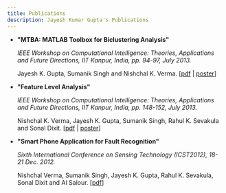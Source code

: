 ```yaml
---
title: Publications
description: Jayesh Kumar Gupta's Publications
---
```


- **"MTBA: MATLAB Toolbox for Biclustering Analysis"**

    _IEEE Workshop on Computational Intelligence: Theories, Applications and Future Directions, IIT Kanpur, India, pp. 94-97, July 2013._

    Jayesh K. Gupta, Sumanik Singh and Nishchal K. Verma.  [[pdf](/files/2013-mtba.pdf) | [poster](/files/biclustposter.pdf )]

- **"Feature Level Analysis"**

    _IEEE Workshop on Computational Intelligence: Theories, Applications and Future Directions, IIT Kanpur, India, pp. 148-152, July 2013._

    Nishchal K. Verma, Jayesh K. Gupta, Sumanik Singh, Rahul K. Sevakula and Sonal Dixit.  [[pdf](/files/2013-feature.pdf) | [poster](/files/featureposter.pdf )]

- **"Smart Phone Application for Fault Recognition"**

    _Sixth International Conference on Sensing Technology (ICST2012), 18-21 Dec. 2012._

    Nishchal Verma, Sumanik Singh, Jayesh K. Gupta, Rahul K. Sevakula, Sonal Dixit and Al Salour.  [[pdf](/files/2012-ieee-safr.pdf )]

